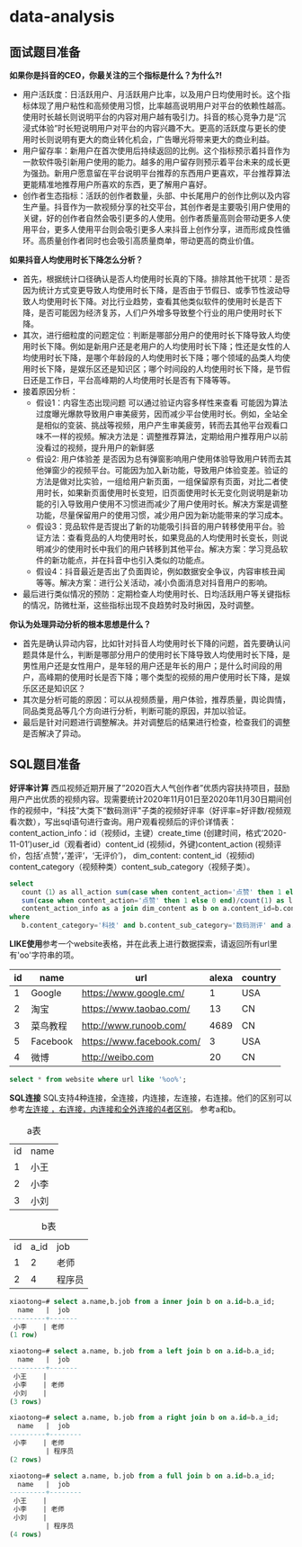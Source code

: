 # data-analysis

## 面试题目准备

**如果你是抖音的CEO，你最关注的三个指标是什么？为什么?!**

- 用户活跃度：日活跃用户、月活跃用户比率，以及用户日均使用时长。这个指标体现了用户粘性和高频使用习惯，比率越高说明用户对平台的依赖性越高。使用时长越长则说明平台的内容对用户越有吸引力。抖音的核心竞争力是“沉浸式体验”时长短说明用户对平台的内容兴趣不大。更高的活跃度与更长的使用时长则说明有更大的商业转化机会，广告曝光将带来更大的商业利益。
- 用户留存率：新用户在首次使用后持续返回的比例。这个指标预示着抖音作为一款软件吸引新用户使用的能力。越多的用户留存则预示着平台未来的成长更为强劲。新用户愿意留在平台说明平台推荐的东西用户更喜欢，平台推荐算法更能精准地推荐用户所喜欢的东西，更了解用户喜好。
- 创作者生态指标：活跃的创作者数量，头部、中长尾用户的创作比例以及内容生产量。抖音作为一款视频分享的社交平台，其创作者是主要吸引用户使用的关键，好的创作者自然会吸引更多的人使用。创作者质量高则会带动更多人使用平台，更多人使用平台则会吸引更多人来抖音上创作分享，进而形成良性循环。高质量创作者同时也会吸引高质量商单，带动更高的商业价值。

**如果抖音人均使用时长下降怎么分析？**

- 首先，根据统计口径确认是否人均使用时长真的下降。排除其他干扰项：是否因为统计方式变更导致人均使用时长下降，是否由于节假日、或季节性波动导致人均使用时长下降。对比行业趋势，查看其他类似软件的使用时长是否下降，是否可能因为经济复苏，人们户外增多导致整个行业的用户使用时长下降。
- 其次，进行细粒度的问题定位：判断是哪部分用户的使用时长下降导致人均使用时长下降。例如是新用户还是老用户的人均使用时长下降；性还是女性的人均使用时长下降，是哪个年龄段的人均使用时长下降；哪个领域的品类人均使用时长下降，是娱乐区还是知识区；哪个时间段的人均使用时长下降，是节假日还是工作日，平台高峰期的人均使用时长是否有下降等等。
- 接着原因分析：
    * 假设1：内容生态出现问题 可以通过验证内容多样性来查看 可能因为算法过度曝光爆款导致用户审美疲劳，因而减少平台使用时长。例如，全站全是相似的变装、挑战等视频，用户产生审美疲劳，转而去其他平台观看口味不一样的视频。解决方法是：调整推荐算法，定期给用户推荐用户以前没看过的视频，提升用户的新鲜感
    * 假设2: 用户体验差 是否因为总有弹窗影响用户使用体验导致用户转而去其他弹窗少的视频平台。可能因为加入新功能，导致用户体验变差。验证的方法是做对比实验，一组给用户新页面，一组保留原有页面，对比二者使用时长，如果新页面使用时长变短，旧页面使用时长无变化则说明是新功能的引入导致用户使用不习惯进而减少了用户使用时长。解决方案是调整功能，尽量保留用户的使用习惯，减少用户因为新功能带来的学习成本。
    * 假设3：竞品软件是否提出了新的功能吸引抖音的用户转移使用平台。验证方法：查看竞品的人均使用时长，如果竞品的人均使用时长变长，则说明减少的使用时长中我们的用户转移到其他平台。解决方案：学习竞品软件的新功能点，并在抖音中也引入类似的功能点。
    * 假设4：抖音最近是否出了负面舆论，例如数据安全争议，内容审核丑闻等等。解决方案：进行公关活动，减小负面消息对抖音用户的影响。
- 最后进行类似情况的预防：定期检查人均使用时长、日均活跃用户等关键指标的情况，防微杜渐，这些指标出现不良趋势时及时揪因，及时调整。

**你认为处理异动分析的根本思想是什么？**

- 首先是确认异动内容，比如针对抖音人均使用时长下降的问题，首先要确认问题具体是什么，判断是哪部分用户的使用时长下降导致人均使用时长下降，是男性用户还是女性用户，是年轻的用户还是年长的用户；是什么时间段的用户，高峰期的使用时长是否下降；哪个类型的视频的用户使用时长下降，是娱乐区还是知识区？
- 其次是分析可能的原因：可以从视频质量，用户体验，推荐质量，舆论舆情，同品类竞品等几个方向进行分析，判断可能的原因，并加以验证。
- 最后是针对问题进行调整解决。并对调整后的结果进行检查，检查我们的调整是否解决了异动。

## SQL题目准备

**好评率计算** 西瓜视频近期开展了”2020百大人气创作者”优质内容扶持项目，鼓励用户产出优质的视频内容。现需要统计2020年11月01日至2020年11月30日期间创作的视频中，“科技”大类下“数码测评"子类的视频好评率（好评率=好评数/视频观看次数），写出sql语句进行查询。用户观看视频后的评价详情表：content_action_info：id（视频id，主键）create_time (创建时间，格式‘2020-11-01’)user_id（观看者id）content_id (视频id，外键)content_action (视频评价，包括’点赞‘，’差评‘，‘无评价’)， dim_content: content_id（视频id) content_category（视频种类）content_sub_category（视频子类）。

```sql
select
   count（1）as all_action sum(case when content_action='点赞' then 1 else 0 end) as like_action
   sum(case when content_action='点赞' then 1 else 0 end)/count(1) as like_ratefrom
   content_action_info as a join dim_content as b on a.content_id=b.content_id
where
   b.content_category='科技' and b.content_sub_category='数码测评' and a.create_time between '2020-11-01' and '2020-11-30';
```

**LIKE使用**参考一个website表格，并在此表上进行数据探索，请返回所有url里有'oo'字符串的项。

|id |  name  |  url                    | alexa |  country |  
|---|---|----|---|---|
|1  | Google | https://www.google.cm/  |     1 | USA |      
|2  | 淘宝   | https://www.taobao.com/  |    13 | CN  |      
|3  | 菜鸟教程| http://www.runoob.com/   |  4689 | CN   |     
|5  | Facebook| https://www.facebook.com/|     3 | USA  |     
|4  | 微博    | http://weibo.com         |    20 | CN   |     

```sql
select * from website where url like '%oo%';
```

**SQL连接** SQL支持4种连接，全连接，内连接，左连接，右连接。他们的区别可以参考[左连接 ，右连接，内连接和全外连接的4者区别](https://blog.csdn.net/weixin_39220472/article/details/81193617)。
参考a和b。

<table>
   <caption>a表</caption>
   <tr>
      <td>id</td>
      <td>name</td>
   </tr>
   <tr>
      <td>1</td>
      <td>小王</td>
   </tr>
   <tr>
      <td>2</td>
      <td>小李</td>
   </tr>
   <tr>
      <td>3</td>
      <td>小刘</td>
   </tr>
</table>

<table>
   <caption>b表</caption>
   <tr>
      <td>id</td>
      <td>a_id</td>
      <td>job</td>
   </tr>
   <tr>
      <td>1</td>
      <td>2</td>
      <td>老师</td>
   </tr>
   <tr>
      <td>2</td>
      <td>4</td>
      <td>程序员</td>
   </tr>
</table>

```sql
xiaotong=# select a.name,b.job from a inner join b on a.id=b.a_id;
  name   |  job  
---------+-------
 小李    | 老师 
(1 row)
```

```sql
xiaotong=# select a.name, b.job from a left join b on a.id=b.a_id;
  name   |  job  
---------+-------
 小王    | 
 小李    | 老师 
 小刘    | 
(3 rows)
```

```sql
xiaotong=# select a.name, b.job from a right join b on a.id=b.a_id;
  name   |  job   
---------+--------
 小李    | 老师 
         | 程序员
(2 rows)
```

```sql
xiaotong=# select a.name, b.job from a full join b on a.id=b.a_id;
  name   |  job   
---------+--------
 小王    | 
 小李    | 老师 
 小刘    | 
         | 程序员
(4 rows)
```


